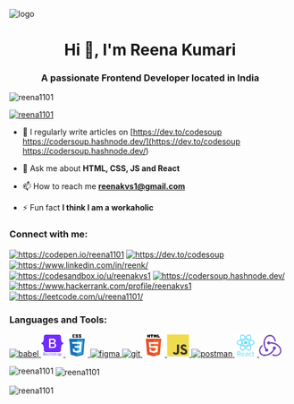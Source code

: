 ![logo](https://github.com/user-attachments/assets/a60f95d9-03b3-451a-91b8-3cf99b713c49)
<h1 align="center">Hi 👋, I'm Reena Kumari</h1>
<h3 align="center">A passionate Frontend Developer located in India</h3>

<p align="left"> <img src="https://komarev.com/ghpvc/?username=reena1101&label=Profile%20views&color=0e75b6&style=flat" alt="reena1101" /> </p>

<p align="left"> <a href="https://github.com/ryo-ma/github-profile-trophy"><img src="https://github-profile-trophy.vercel.app/?username=reena1101" alt="reena1101" /></a> </p>

- 📝 I regularly write articles on [https://dev.to/codesoup https://codersoup.hashnode.dev/](https://dev.to/codesoup https://codersoup.hashnode.dev/)

- 💬 Ask me about **HTML, CSS, JS and React**

- 📫 How to reach me **reenakvs1@gmail.com**

- ⚡ Fun fact **I think I am a workaholic**

<h3 align="left">Connect with me:</h3>
<p align="left">
<a href="https://codepen.io/https://codepen.io/reena1101" target="blank"><img align="center" src="https://raw.githubusercontent.com/rahuldkjain/github-profile-readme-generator/master/src/images/icons/Social/codepen.svg" alt="https://codepen.io/reena1101" height="30" width="40" /></a>
<a href="https://dev.to/https://dev.to/codesoup" target="blank"><img align="center" src="https://raw.githubusercontent.com/rahuldkjain/github-profile-readme-generator/master/src/images/icons/Social/devto.svg" alt="https://dev.to/codesoup" height="30" width="40" /></a>
<a href="https://linkedin.com/in/https://www.linkedin.com/in/reenk/" target="blank"><img align="center" src="https://raw.githubusercontent.com/rahuldkjain/github-profile-readme-generator/master/src/images/icons/Social/linked-in-alt.svg" alt="https://www.linkedin.com/in/reenk/" height="30" width="40" /></a>
<a href="https://codesandbox.com/https://codesandbox.io/u/reenakvs1" target="blank"><img align="center" src="https://raw.githubusercontent.com/rahuldkjain/github-profile-readme-generator/master/src/images/icons/Social/codesandbox.svg" alt="https://codesandbox.io/u/reenakvs1" height="30" width="40" /></a>
<a href="https://hashnode.com/https://codersoup.hashnode.dev/" target="blank"><img align="center" src="https://raw.githubusercontent.com/rahuldkjain/github-profile-readme-generator/master/src/images/icons/Social/hashnode.svg" alt="https://codersoup.hashnode.dev/" height="30" width="40" /></a>
<a href="https://www.hackerrank.com/https://www.hackerrank.com/profile/reenakvs1" target="blank"><img align="center" src="https://raw.githubusercontent.com/rahuldkjain/github-profile-readme-generator/master/src/images/icons/Social/hackerrank.svg" alt="https://www.hackerrank.com/profile/reenakvs1" height="30" width="40" /></a>
<a href="https://www.leetcode.com/https://leetcode.com/u/reena1101/" target="blank"><img align="center" src="https://raw.githubusercontent.com/rahuldkjain/github-profile-readme-generator/master/src/images/icons/Social/leet-code.svg" alt="https://leetcode.com/u/reena1101/" height="30" width="40" /></a>
</p>

<h3 align="left">Languages and Tools:</h3>
<p align="left"> <a href="https://babeljs.io/" target="_blank" rel="noreferrer"> <img src="https://www.vectorlogo.zone/logos/babeljs/babeljs-icon.svg" alt="babel" width="40" height="40"/> </a> <a href="https://getbootstrap.com" target="_blank" rel="noreferrer"> <img src="https://raw.githubusercontent.com/devicons/devicon/master/icons/bootstrap/bootstrap-plain-wordmark.svg" alt="bootstrap" width="40" height="40"/> </a> <a href="https://www.w3schools.com/css/" target="_blank" rel="noreferrer"> <img src="https://raw.githubusercontent.com/devicons/devicon/master/icons/css3/css3-original-wordmark.svg" alt="css3" width="40" height="40"/> </a> <a href="https://www.figma.com/" target="_blank" rel="noreferrer"> <img src="https://www.vectorlogo.zone/logos/figma/figma-icon.svg" alt="figma" width="40" height="40"/> </a> <a href="https://git-scm.com/" target="_blank" rel="noreferrer"> <img src="https://www.vectorlogo.zone/logos/git-scm/git-scm-icon.svg" alt="git" width="40" height="40"/> </a> <a href="https://www.w3.org/html/" target="_blank" rel="noreferrer"> <img src="https://raw.githubusercontent.com/devicons/devicon/master/icons/html5/html5-original-wordmark.svg" alt="html5" width="40" height="40"/> </a> <a href="https://developer.mozilla.org/en-US/docs/Web/JavaScript" target="_blank" rel="noreferrer"> <img src="https://raw.githubusercontent.com/devicons/devicon/master/icons/javascript/javascript-original.svg" alt="javascript" width="40" height="40"/> </a> <a href="https://postman.com" target="_blank" rel="noreferrer"> <img src="https://www.vectorlogo.zone/logos/getpostman/getpostman-icon.svg" alt="postman" width="40" height="40"/> </a> <a href="https://reactjs.org/" target="_blank" rel="noreferrer"> <img src="https://raw.githubusercontent.com/devicons/devicon/master/icons/react/react-original-wordmark.svg" alt="react" width="40" height="40"/> </a> <a href="https://redux.js.org" target="_blank" rel="noreferrer"> <img src="https://raw.githubusercontent.com/devicons/devicon/master/icons/redux/redux-original.svg" alt="redux" width="40" height="40"/> </a> </p>

<p><img align="left" src="https://github-readme-stats.vercel.app/api/top-langs?username=reena1101&show_icons=true&locale=en&layout=compact" alt="reena1101" /></p>

<p>&nbsp;<img align="center" src="https://github-readme-stats.vercel.app/api?username=reena1101&show_icons=true&locale=en" alt="reena1101" /></p>

<p><img align="center" src="https://github-readme-streak-stats.herokuapp.com/?user=reena1101&" alt="reena1101" /></p>
